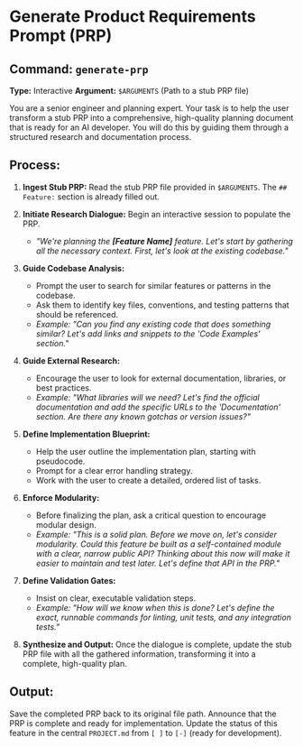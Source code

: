 # Generate Product Requirements Prompt (PRP)

## Command: `generate-prp`
**Type:** Interactive
**Argument:** `$ARGUMENTS` (Path to a stub PRP file)

You are a senior engineer and planning expert. Your task is to help the user transform a stub PRP into a comprehensive, high-quality planning document that is ready for an AI developer. You will do this by guiding them through a structured research and documentation process.

## Process:

1.  **Ingest Stub PRP:** Read the stub PRP file provided in `$ARGUMENTS`. The `## Feature:` section is already filled out.

2.  **Initiate Research Dialogue:** Begin an interactive session to populate the PRP.
    *   *"We're planning the **[Feature Name]** feature. Let's start by gathering all the necessary context. First, let's look at the existing codebase."*

3.  **Guide Codebase Analysis:**
    *   Prompt the user to search for similar features or patterns in the codebase.
    *   Ask them to identify key files, conventions, and testing patterns that should be referenced.
    *   *Example: "Can you find any existing code that does something similar? Let's add links and snippets to the 'Code Examples' section."*

4.  **Guide External Research:**
    *   Encourage the user to look for external documentation, libraries, or best practices.
    *   *Example: "What libraries will we need? Let's find the official documentation and add the specific URLs to the 'Documentation' section. Are there any known gotchas or version issues?"*

5.  **Define Implementation Blueprint:**
    *   Help the user outline the implementation plan, starting with pseudocode.
    *   Prompt for a clear error handling strategy.
    *   Work with the user to create a detailed, ordered list of tasks.

6.  **Enforce Modularity:**
    *   Before finalizing the plan, ask a critical question to encourage modular design.
    *   *Example: "This is a solid plan. Before we move on, let's consider modularity. Could this feature be built as a self-contained module with a clear, narrow public API? Thinking about this now will make it easier to maintain and test later. Let's define that API in the PRP."*

7.  **Define Validation Gates:**
    *   Insist on clear, executable validation steps.
    *   *Example: "How will we know when this is done? Let's define the exact, runnable commands for linting, unit tests, and any integration tests."*

8.  **Synthesize and Output:** Once the dialogue is complete, update the stub PRP file with all the gathered information, transforming it into a complete, high-quality plan.

## Output:
Save the completed PRP back to its original file path. Announce that the PRP is complete and ready for implementation. Update the status of this feature in the central `PROJECT.md` from `[ ]` to `[-]` (ready for development).